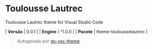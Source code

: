 # Toulousse Lautrec

Toulousse Lautrec theme for Visual Studio Code

| **Versão** | 0.0.1 |
| **Engine** | ^1.0.0 |
| **Pacote** | theme-toulousselautrec |

> Autogerado por [go-vsc-theme](https://github.com/natalbu/go-vsc-theme).
